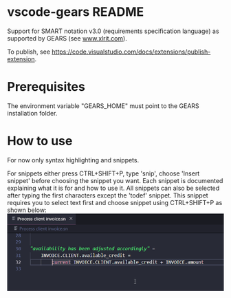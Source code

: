 # vscode-gears README

Support for SMART notation v3.0 (requirements specification language) as supported by GEARS (see www.xlrit.com).

To publish, see https://code.visualstudio.com/docs/extensions/publish-extension.

# Prerequisites

The environment variable "GEARS\_HOME" must point to the GEARS installation folder.

# How to use

For now only syntax highlighting and snippets. 

For snippets either press CTRL+SHIFT+P, type 'snip', choose 'Insert snippet' before choosing the snippet you want. Each snippet is documented explaining what it is for and how to use it. All snippets can also be selected after typing the first characters except the 'todef' snippet. This snippet requires you to select text first and choose snippet using CTRL+SHIFT+P as shown below:
![todef snippet demo](https://github.com/edwin-hendriks/vscode-gears/blob/master/img/snippet_todef.gif?raw=true)